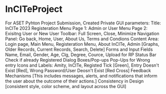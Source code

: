 # InCITeProject
For ASET Pyhton Project Submission, Created Private
GUI parameters: 
Title: 
    InCITe 2023 Registeration
Menu Page 1: 
    Admin or User 
Menu Page 2: 
    Exisitng User or New User 
Toolbar: 
    Full Screen, Close, Minimize
Navigation Panel: 
    Go back, Home, User, About Us, Terms and Condions
Content Area: 
    Login page, Main Menu, Registeration Menu, About InCITe, Admin [Graphs, Older Records, Current Records, Search, Delete]
Forms and Input Fields
    Name, Email, Gender, Age, Clg, Degree, Cource, Upload for RP
Status Bar
    Check if already Registered
Dialog Boxes/Pop-ups
    Pop-Ups for Wrong entry
Icons and Labels: 
    Amity, InCITe, Registed Tick [Green], Entry Doesn't Exist [Red], Wrong Password/User Deosn't Exist [Red Cross]
Feedback Mechanisms [This includes messages, alerts, and notifications that inform the user about the outcome of their actions.]
Consistency in Design [consistent style, color scheme, and layout across the GUI]
